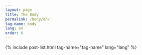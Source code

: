 ```yaml
---
layout: page
title: The Body
permalink: /body/en/
tag-name: body 
lang: en
order: 6
---
```


{% include post-list.html tag-name="tag-name" lang="lang"  %}
